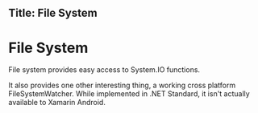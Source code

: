 Title: File System
---

# File System
File system provides easy access to System.IO functions.

It also provides one other interesting thing, a working cross platform FileSystemWatcher.  While implemented in .NET Standard, it isn't actually available to Xamarin Android. 